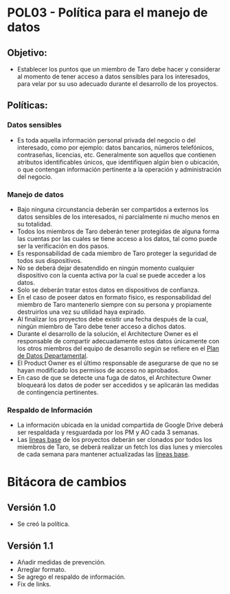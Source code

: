 # POL03 - Política para el manejo de datos

## Objetivo:

- Establecer los puntos que un miembro de Taro debe hacer y considerar al momento de tener acceso a datos sensibles para los interesados, para velar por su uso adecuado durante el desarrollo de los proyectos.

## Políticas:

### Datos sensibles

- Es toda aquella información personal privada del negocio o del interesado, como por ejemplo: datos bancarios, números telefónicos, contraseñas, licencias, etc. Generalmente son aquellos que contienen atributos identificables únicos, que identifiquen algún bien o ubicación, o que contengan información pertinente a la operación y administración del negocio.

### Manejo de datos

- Bajo ninguna circunstancia deberán ser compartidos a externos los datos sensibles de los interesados, ni parcialmente ni mucho menos en su totalidad.
- Todos los miembros de Taro deberán tener protegidas de alguna forma las cuentas por las cuales se tiene acceso a los datos, tal como puede ser la verificación en dos pasos.
- Es responsabilidad de cada miembro de Taro proteger la seguridad de todos sus dispositivos.
- No se deberá dejar desatendido en ningún momento cualquier dispositivo con la cuenta activa por la cual se puede acceder a los datos.
- Solo se deberán tratar estos datos en dispositivos de confianza.
- En el caso de poseer datos en formato físico, es responsabilidad del miembro de Taro mantenerlo siempre con su persona y propiamente destruirlos una vez su utilidad haya expirado.
- Al finalizar los proyectos debe existir una fecha después de la cual, ningún miembro de Taro debe tener acceso a dichos datos.
- Durante el desarrollo de la solución, el Architecture Owner es el responsable de compartir adecuadamente estos datos únicamente con los otros miembros del equipo de desarrollo según se refiere en el [Plan de Datos Departamental](https://docs.google.com/spreadsheets/d/1pr1yQhi7KrxjBpAtKkJdMdSsJclQP9aOeIuqiJBv7rc/edit#gid=0).
- El Product Owner es el último responsable de asegurarse de que no se hayan modificado los permisos de acceso no aprobados.
- En caso de que se detecte una fuga de datos, el Architecture Owner bloqueará los datos de poder ser accedidos y se aplicarán las medidas de contingencia pertinentes.

### Respaldo de Información

- La información ubicada en la unidad compartida de Google Drive deberá ser respaldada y resguardada por los PM y AO cada 3 semanas.
- Las [lineas base](https://taro-it.github.io/docs/politicas/POL04-Definicion%20de%20elementos%20de%20configuracion) de los proyectos deberán ser clonados por todos los miembros de Taro, se deberá realizar un fetch los dias lunes y miercoles de cada semana para mantener actualizadas las [lineas base](https://taro-it.github.io/docs/politicas/POL04-Definicion%20de%20elementos%20de%20configuracion).

# Bitácora de cambios

## Versión 1.0

- Se creó la política.

## Versión 1.1

- Añadir medidas de prevención.
- Arreglar formato.
- Se agrego el respaldo de información.
- Fix de links.
